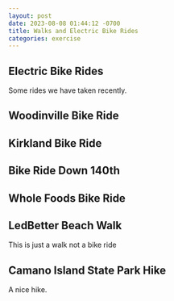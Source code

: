 ```yaml
---
layout: post
date: 2023-08-08 01:44:12 -0700
title: Walks and Electric Bike Rides
categories: exercise
---
```


## Electric Bike Rides

Some rides we have taken recently.

## Woodinville Bike Ride

<div class="strava-embed-placeholder" data-embed-type="activity" data-embed-id="9597159149"></div><script src="https://strava-embeds.com/embed.js"></script>

## Kirkland Bike Ride

<div class="strava-embed-placeholder" data-embed-type="activity" data-embed-id="9590312193"></div><script src="https://strava-embeds.com/embed.js"></script>

## Bike Ride Down 140th

<div class="strava-embed-placeholder" data-embed-type="activity" data-embed-id="9333342323"></div><script src="https://strava-embeds.com/embed.js"></script>

## Whole Foods Bike Ride

<div class="strava-embed-placeholder" data-embed-type="activity" data-embed-id="9582219345"></div><script src="https://strava-embeds.com/embed.js"></script>

## LedBetter Beach Walk

This is just a walk not a bike ride

<div class="strava-embed-placeholder" data-embed-type="activity" data-embed-id="9478622370"></div><script src="https://strava-embeds.com/embed.js"></script>

## Camano Island State Park Hike

A nice hike.

<div class="strava-embed-placeholder" data-embed-type="route" data-embed-id="3124017516175021274"></div><script src="https://strava-embeds.com/embed.js"></script>
